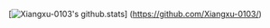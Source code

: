 <!--
### Hi there 👋

**Xiangxu-0103/Xiangxu-0103** is a ✨ _special_ ✨ repository because its `README.md` (this file) appears on your GitHub profile.

Here are some ideas to get you started:

- 🔭 I’m currently working on ...
- 🌱 I’m currently learning ...
- 👯 I’m looking to collaborate on ...
- 🤔 I’m looking for help with ...
- 💬 Ask me about ...
- 📫 How to reach me: ...
- 😄 Pronouns: ...
- ⚡ Fun fact: ...
-->

[![Xiangxu-0103's github.stats](https://github-readme-stats.vercel.app/api?username=Xiangxu-0103&show_icons=true)]
(https://github.com/Xiangxu-0103/)
